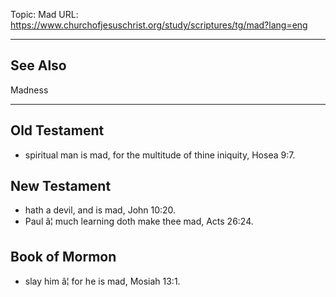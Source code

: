 Topic: Mad
URL: https://www.churchofjesuschrist.org/study/scriptures/tg/mad?lang=eng

---

## See Also

Madness

---

## Old Testament

- spiritual man is mad, for the multitude of thine iniquity, Hosea 9:7.

## New Testament

- hath a devil, and is mad, John 10:20.
- Paul â¦ much learning doth make thee mad, Acts 26:24.

## Book of Mormon

- slay him â¦ for he is mad, Mosiah 13:1.

